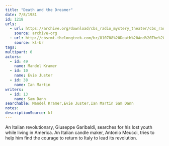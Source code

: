 ```yaml
---
title: "Death and the Dreamer"
date: 7/8/1981
id: 1218
urls: 
  - url: https://archive.org/download/cbs_radio_mystery_theater/cbs_radio_mystery_theater-1201-1250.zip/cbs_radio_mystery_theater-1201-1250%2Fcbsrmt_1218_death_and_the_dreamer.mp3
    source: archive-org
  - url: http://cbsrmt.thelongtrek.com/br/810708%20Death%20And%20The%20Dreamer-WBBM.mp3
    source: kl-br
tags: 
multipart: 0
actors:  
  - id: 49
    name: Mandel Kramer  
  - id: 10
    name: Evie Juster  
  - id: 38
    name: Ian Martin
writers:  
  - id: 13
    name: Sam Dann
searchable: Mandel Kramer,Evie Juster,Ian Martin Sam Dann
notes: 
descriptionSource: kf
---
```

An Italian revolutionary, Giuseppe Garibaldi, searches for his lost youth while living in America. An Italian candle maker, Antonio Meucci, tries to help him find the courage to return to Italy to lead its revolution.